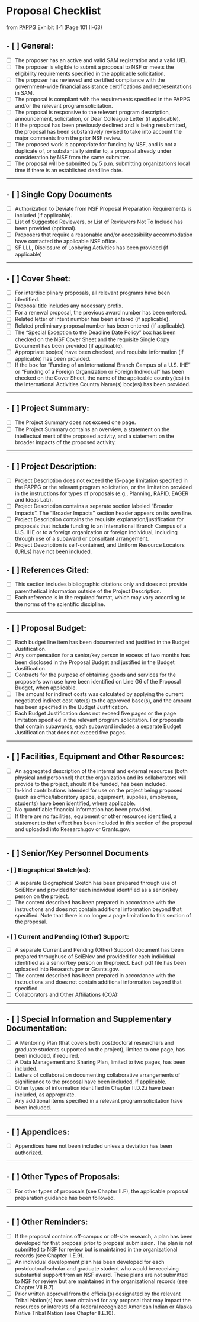 # Proposal Checklist

from [PAPPG](/docs/notes/nsf_proposal_and_award_policies_and_procedures_guide.pdf) Exhibit II-1 (Page 101 II-63)

## - [ ]  General:

- [ ] The proposer has an active and valid SAM registration and a valid UEI.
- [ ] The proposer is eligible to submit a proposal to NSF or meets the eligibility requirements  specified in the applicable solicitation.
- [ ] The proposer has reviewed and certified compliance with the government-wide financial assistance certifications and representations in SAM.
- [ ] The proposal is compliant with the requirements specified in the PAPPG and/or the relevant program solicitation.
- [ ] The proposal is responsive to the relevant program description, announcement, solicitation, or Dear Colleague Letter (if applicable).
- [ ] If the proposal has been previously declined and is being resubmitted, the proposal has been substantively revised to take into account the major comments from the prior NSF review.
- [ ] The proposed work is appropriate for funding by NSF, and is not a duplicate of, or substantially similar to, a proposal already under consideration by NSF from the same submitter.
- [ ] The proposal will be submitted by 5 p.m. submitting organization’s local time if there is an    established deadline date.

---

## - [ ]  Single Copy Documents

- [ ] Authorization to Deviate from NSF Proposal Preparation Requirements is included (if applicable).
- [ ] List of Suggested Reviewers, or List of Reviewers Not To Include has been provided (optional).
- [ ] Proposers that require a reasonable and/or accessibility accommodation have contacted the applicable NSF office.
- [ ] SF LLL, Disclosure of Lobbying Activities has been provided (if applicable)

---

## - [ ]  Cover Sheet:

- [ ] For interdisciplinary proposals, all relevant programs have been identified.
- [ ] Proposal title includes any necessary prefix.
- [ ] For a renewal proposal, the previous award number has been entered.
- [ ] Related letter of intent number has been entered (if applicable).
- [ ] Related preliminary proposal number has been entered (if applicable).
- [ ] The “Special Exception to the Deadline Date Policy” box has been checked on the NSF Cover Sheet and the requisite Single Copy Document has been provided (if applicable).
- [ ] Appropriate box(es) have been checked, and requisite information (if applicable) has been provided.
- [ ] If the box for “Funding of an International Branch Campus of a U.S. IHE” or “Funding of a Foreign Organization or Foreign Individual” has been checked on the Cover Sheet, the name of the applicable country(ies) in the International Activities Country Name(s) box(es) has been provided.

---

## - [ ]  Project Summary:

- [ ] The Project Summary does not exceed one page.
- [ ] The Project Summary contains an overview, a statement on the intellectual merit of the
  proposed activity, and a statement on the broader impacts of the proposed activity.

---

## - [ ]  Project Description:

- [ ] Project Description does not exceed the 15-page limitation specified in the PAPPG or the
  relevant program solicitation, or the limitation provided in the instructions for types of
  proposals (e.g., Planning, RAPID, EAGER and Ideas Lab).
- [ ] Project Description contains a separate section labeled “Broader Impacts”. The “Broader
  Impacts” section header appears on its own line.
- [ ] Project Description contains the requisite explanation/justification for proposals that include
  funding to an International Branch Campus of a U.S. IHE or to a foreign organization or
  foreign individual, including through use of a subaward or consultant arrangement.
- [ ] Project Description is self-contained, and Uniform Resource Locators (URLs) have not
  been included.

## - [ ]  References Cited:

- [ ] This section includes bibliographic citations only and does not provide parenthetical
  information outside of the Project Description.
- [ ] Each reference is in the required format, which may vary according to the norms of the
  scientific discipline.

---

## - [ ]  Proposal Budget:

- [ ] Each budget line item has been documented and justified in the Budget Justification.
- [ ] Any compensation for a senior/key person in excess of two months has been disclosed in
  the Proposal Budget and justified in the Budget Justification.
- [ ] Contracts for the purpose of obtaining goods and services for the proposer’s own use have
  been identified on Line G6 of the Proposal Budget, when applicable.
- [ ] The amount for indirect costs was calculated by applying the current negotiated indirect
  cost rate(s) to the approved base(s), and the amount has been specified in the Budget
  Justification.
- [ ] Each Budget Justification does not exceed five pages or the page limitation specified in
  the relevant program solicitation. For proposals that contain subawards, each subaward
  includes a separate Budget Justification that does not exceed five pages.

---

## - [ ]  Facilities, Equipment and Other Resources:

- [ ] An aggregated description of the internal and external resources (both physical and personnel) that the organization and its collaborators will provide to the project, should it be funded, has been included.
- [ ] In-kind contributions intended for use on the project being proposed (such as office/laboratory space, equipment, supplies, employees, students) have been identified, where applicable.
- [ ] No quantifiable financial information has been provided.
- [ ] If there are no facilities, equipment or other resources identified, a statement to that effect has been included in this section of the proposal and uploaded into Research.gov or Grants.gov.

---

## - [ ]  Senior/Key Personnel Documents

### - [ ]  Biographical Sketch(es):

- [ ] A separate Biographical Sketch has been prepared through use of SciENcv and provided for each individual identified as a senior/key person on the project.
- [ ] The content described has been prepared in accordance with the instructions and does not contain additional information beyond that specified. Note that there is no longer a page limitation to this section of the proposal.

### - [ ]  Current and Pending (Other) Support:

- [ ] A separate Current and Pending (Other) Support document has been prepared throughuse of SciENcv and provided for each individual identified as a senior/key person on theproject. Each pdf file has been uploaded into Research.gov or Grants.gov.
- [ ] The content described has been prepared in accordance with the instructions and does not contain additional information beyond that specified.
- [ ] Collaborators and Other Affiliations (COA):

---

## - [ ]  Special Information and Supplementary Documentation:

- [ ] A Mentoring Plan (that covers both postdoctoral researchers and graduate students supported on the project), limited to one page, has been included, if required.
- [ ] A Data Management and Sharing Plan, limited to two pages, has been included.
- [ ] Letters of collaboration documenting collaborative arrangements of significance to the proposal have been included, if applicable.
- [ ] Other types of information identified in Chapter II.D.2.i have been included, as appropriate.
- [ ] Any additional items specified in a relevant program solicitation have been included.

---

## - [ ]  Appendices:

- [ ] Appendices have not been included unless a deviation has been authorized.

---

## - [ ]  Other Types of Proposals:

- [ ] For other types of proposals (see Chapter II.F), the applicable proposal preparation
  guidance has been followed.

---

## - [ ]  Other Reminders:

- [ ] If the proposal contains off-campus or off-site research, a plan has been developed for that proposal prior to proposal submission. The plan is not submitted to NSF for review but is maintained in the organizational records (see Chapter II.E.9).
- [ ] An individual development plan has been developed for each postdoctoral scholar and graduate student who would be receiving substantial support from an NSF award. These plans are not submitted to NSF for review but are maintained in the organizational records (see Chapter VII.B.7).
- [ ] Prior written approval from the official(s) designated by the relevant Tribal Nation(s) has been obtained for any proposal that may impact the resources or interests of a federal recognized American Indian or Alaska Native Tribal Nation (see Chapter II.E.10).
